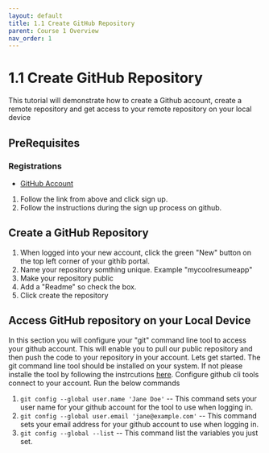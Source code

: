 ```yaml
---
layout: default
title: 1.1 Create GitHub Repository
parent: Course 1 Overview
nav_order: 1
---
```


# 1.1 Create GitHub Repository
This tutorial will demonstrate how to create a Github account, create a remote repository and get access to your remote repository on your local device

## PreRequisites
### Registrations
* [GitHub Account](https://github.com)
1. Follow the link from above and click sign up. 
2. Follow the instructions during the sign up process on github.

## Create a GitHub Repository
1. When logged into your new account, click the green "New" button on the top left corner of your githib portal. 
2. Name your repository somthing unique. Example "mycoolresumeapp"
3. Make your repository public
4. Add a "Readme" so check the box. 
5. Click create the repository

## Access GitHub repository on your Local Device
In this section you will configure your "git" command line tool to access your github account. This will enable you to pull our public repository and then push the code to your repository in your account. Lets get started. The git command line tool should be installed on your system. If not please installe the tool by following the instrcutions [here](https://git-scm.com/book/en/v2/Getting-Started-Installing-Git).
Configure github cli tools connect to your account. 
Run the below commands
1. `git config --global user.name 'Jane Doe'`  --  This command sets your user name for your github account for the tool to use when logging in. 
2. `git config --global user.email 'jane@example.com'` -- This command sets your email address for your github account  to use when logging in.
3. `git config --global --list` -- This command list the variables you just set. 

